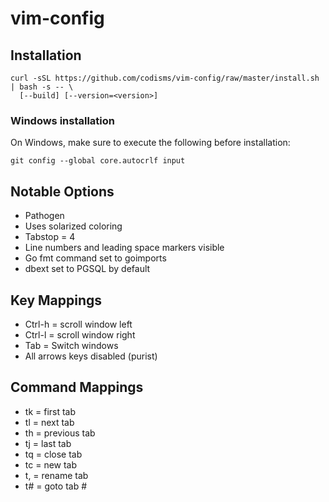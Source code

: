 # vim-config

## Installation
```
curl -sSL https://github.com/codisms/vim-config/raw/master/install.sh | bash -s -- \
  [--build] [--version=<version>]
```

### Windows installation
On Windows, make sure to execute the following before installation:
```
git config --global core.autocrlf input
```

## Notable Options
* Pathogen
* Uses solarized coloring
* Tabstop = 4
* Line numbers and leading space markers visible
* Go fmt command set to goimports
* dbext set to PGSQL by default

## Key Mappings
* Ctrl-h = scroll window left
* Ctrl-l = scroll window right
* Tab = Switch windows
* All arrows keys disabled (purist)

## Command Mappings
* tk = first tab
* tl = next tab
* th = previous tab
* tj = last tab
* tq = close tab
* tc = new tab
* t, = rename tab
* t# = goto tab #


